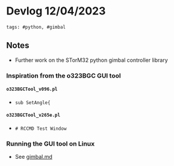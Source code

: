 # Devlog 12/04/2023

```text
tags: #python, #gimbal
```

## Notes

- Further work on the STorM32 python gimbal controller library

### Inspiration from the o323BGC GUI tool

#### `o323BGCTool_v096.pl`

- `sub SetAngle{`

#### `o323BGCTool_v265e.pl`

- `# RCCMD Test Window`

### Running the GUI tool on Linux

- See [gimbal.md](../gimbal.md)
